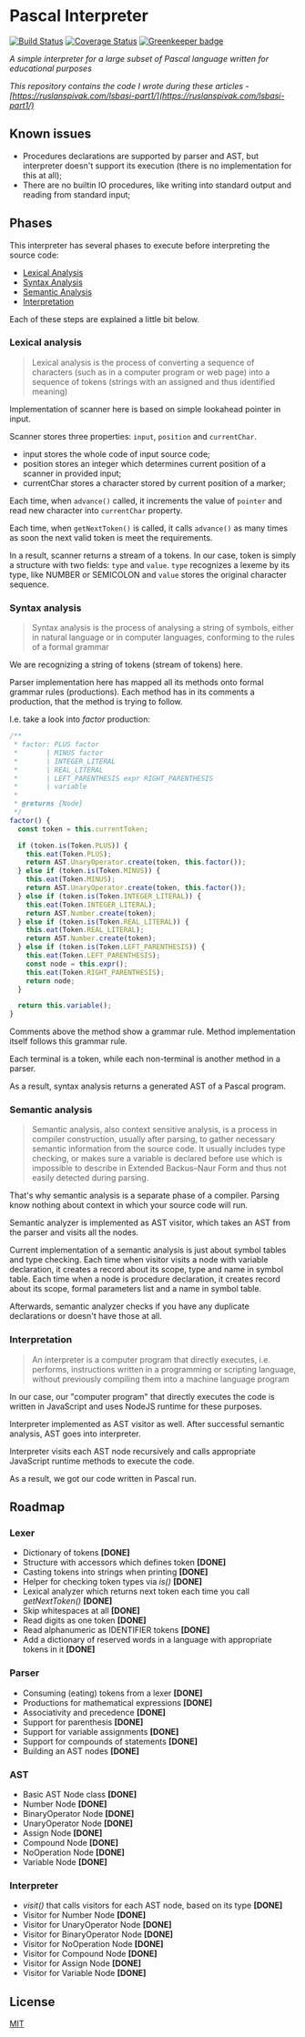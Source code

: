 # Pascal Interpreter

[![Build Status](https://travis-ci.org/ghaiklor/pascal-interpreter.svg?branch=master)](https://travis-ci.org/ghaiklor/pascal-interpreter)
[![Coverage Status](https://coveralls.io/repos/github/ghaiklor/pascal-interpreter/badge.svg?branch=master)](https://coveralls.io/github/ghaiklor/pascal-interpreter?branch=master)
[![Greenkeeper badge](https://badges.greenkeeper.io/ghaiklor/pascal-interpreter.svg)](https://greenkeeper.io/)

_A simple interpreter for a large subset of Pascal language written for educational purposes_

_This repository contains the code I wrote during these articles - [https://ruslanspivak.com/lsbasi-part1/](https://ruslanspivak.com/lsbasi-part1/)_

## Known issues

- Procedures declarations are supported by parser and AST, but interpreter doesn't support its execution (there is no implementation for this at all);
- There are no builtin IO procedures, like writing into standard output and reading from standard input;

## Phases

This interpreter has several phases to execute before interpreting the source code:

- [Lexical Analysis](./src/lexer)
- [Syntax Analysis](./src/parser)
- [Semantic Analysis](./src/semantic)
- [Interpretation](./src/interpreter)

Each of these steps are explained a little bit below.

### Lexical analysis

> Lexical analysis is the process of converting a sequence of characters (such as in a computer program or web page) into a sequence of tokens (strings with an assigned and thus identified meaning)

Implementation of scanner here is based on simple lookahead pointer in input.

Scanner stores three properties: `input`, `position` and `currentChar`.

- input stores the whole code of input source code;
- position stores an integer which determines current position of a scanner in provided input;
- currentChar stores a character stored by current position of a marker;

Each time, when `advance()` called, it increments the value of `pointer` and read new character into `currentChar` property.

Each time, when `getNextToken()` is called, it calls `advance()` as many times as soon the next valid token is meet the requirements.

In a result, scanner returns a stream of a tokens.
In our case, token is simply a structure with two fields: `type` and `value`.
`type` recognizes a lexeme by its type, like NUMBER or SEMICOLON and `value` stores the original character sequence.

### Syntax analysis

> Syntax analysis is the process of analysing a string of symbols, either in natural language or in computer languages, conforming to the rules of a formal grammar

We are recognizing a string of tokens (stream of tokens) here.

Parser implementation here has mapped all its methods onto formal grammar rules (productions).
Each method has in its comments a production, that the method is trying to follow.

I.e. take a look into _factor_ production:

```js
/**
 * factor: PLUS factor
 *       | MINUS factor
 *       | INTEGER_LITERAL
 *       | REAL_LITERAL
 *       | LEFT_PARENTHESIS expr RIGHT_PARENTHESIS
 *       | variable
 *
 * @returns {Node}
 */
factor() {
  const token = this.currentToken;

  if (token.is(Token.PLUS)) {
    this.eat(Token.PLUS);
    return AST.UnaryOperator.create(token, this.factor());
  } else if (token.is(Token.MINUS)) {
    this.eat(Token.MINUS);
    return AST.UnaryOperator.create(token, this.factor());
  } else if (token.is(Token.INTEGER_LITERAL)) {
    this.eat(Token.INTEGER_LITERAL);
    return AST.Number.create(token);
  } else if (token.is(Token.REAL_LITERAL)) {
    this.eat(Token.REAL_LITERAL);
    return AST.Number.create(token);
  } else if (token.is(Token.LEFT_PARENTHESIS)) {
    this.eat(Token.LEFT_PARENTHESIS);
    const node = this.expr();
    this.eat(Token.RIGHT_PARENTHESIS);
    return node;
  }

  return this.variable();
}
```

Comments above the method show a grammar rule.
Method implementation itself follows this grammar rule.

Each terminal is a token, while each non-terminal is another method in a parser.

As a result, syntax analysis returns a generated AST of a Pascal program.

### Semantic analysis

> Semantic analysis, also context sensitive analysis, is a process in compiler construction, usually after parsing, to gather necessary semantic information from the source code. It usually includes type checking, or makes sure a variable is declared before use which is impossible to describe in Extended Backus–Naur Form and thus not easily detected during parsing.

That's why semantic analysis is a separate phase of a compiler.
Parsing know nothing about context in which your source code will run.

Semantic analyzer is implemented as AST visitor, which takes an AST from the parser and visits all the nodes.

Current implementation of a semantic analysis is just about symbol tables and type checking.
Each time when visitor visits a node with variable declaration, it creates a record about its scope, type and name in symbol table. Each time when a node is procedure declaration, it creates record about its scope, formal parameters list and a name in symbol table.

Afterwards, semantic analyzer checks if you have any duplicate declarations or doesn't have those at all.

### Interpretation

> An interpreter is a computer program that directly executes, i.e. performs, instructions written in a programming or scripting language, without previously compiling them into a machine language program

In our case, our "computer program" that directly executes the code is written in JavaScript and uses NodeJS runtime for these purposes.

Interpreter implemented as AST visitor as well.
After successful semantic analysis, AST goes into interpreter.

Interpreter visits each AST node recursively and calls appropriate JavaScript runtime methods to execute the code.

As a result, we got our code written in Pascal run.

## Roadmap

### Lexer

- Dictionary of tokens **[DONE]**
- Structure with accessors which defines token **[DONE]**
- Casting tokens into strings when printing **[DONE]**
- Helper for checking token types via *is()* **[DONE]**
- Lexical analyzer which returns next token each time you call *getNextToken()* **[DONE]**
- Skip whitespaces at all **[DONE]**
- Read digits as one token **[DONE]**
- Read alphanumeric as IDENTIFIER tokens **[DONE]**
- Add a dictionary of reserved words in a language with appropriate tokens in it **[DONE]**

### Parser

- Consuming (eating) tokens from a lexer **[DONE]**
- Productions for mathematical expressions **[DONE]**
- Associativity and precedence **[DONE]**
- Support for parenthesis **[DONE]**
- Support for variable assignments **[DONE]**
- Support for compounds of statements **[DONE]**
- Building an AST nodes **[DONE]**

### AST

- Basic AST Node class **[DONE]**
- Number Node **[DONE]**
- BinaryOperator Node **[DONE]**
- UnaryOperator Node **[DONE]**
- Assign Node **[DONE]**
- Compound Node **[DONE]**
- NoOperation Node **[DONE]**
- Variable Node **[DONE]**

### Interpreter

- *visit()* that calls visitors for each AST node, based on its type **[DONE]**
- Visitor for Number Node **[DONE]**
- Visitor for UnaryOperator Node **[DONE]**
- Visitor for BinaryOperator Node **[DONE]**
- Visitor for NoOperation Node **[DONE]**
- Visitor for Compound Node **[DONE]**
- Visitor for Assign Node **[DONE]**
- Visitor for Variable Node **[DONE]**

## License

[MIT](./LICENSE)
